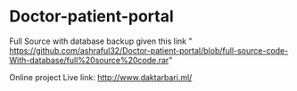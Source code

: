 # Doctor-patient-portal

Full Source with database backup given this link " https://github.com/ashraful32/Doctor-patient-portal/blob/full-source-code-With-database/full%20source%20code.rar"


Online project Live link: http://www.daktarbari.ml/

